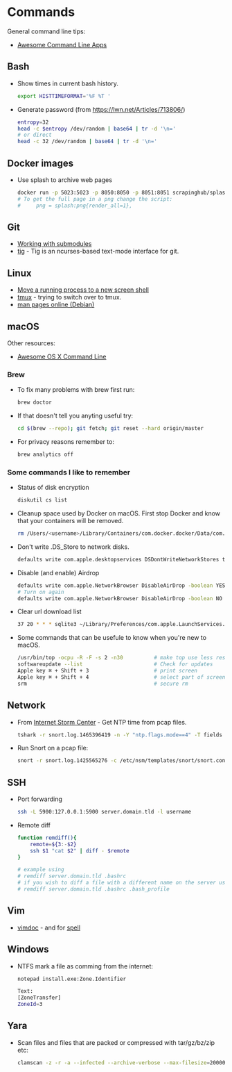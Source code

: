 # Commands

General command line tips:

* [Awesome Command Line Apps](https://github.com/herrbischoff/awesome-command-line-apps)

## Bash

* Show times in current bash history.
    ```bash
    export HISTTIMEFORMAT='%F %T '
    ```
* Generate password (from https://lwn.net/Articles/713806/)
    ```bash
    entropy=32
    head -c $entropy /dev/random | base64 | tr -d '\n='
    # or direct
    head -c 32 /dev/random | base64 | tr -d '\n='
    ```

## Docker images

* Use splash to archive web pages
    ```bash
    docker run -p 5023:5023 -p 8050:8050 -p 8051:8051 scrapinghub/splash
    # To get the full page in a png change the script:
    #     png = splash:png{render_all=1},
    ```

## Git


* [Working with submodules](https://github.com/blog/2104-working-with-submodules)
* [tig](https://jonas.github.io/tig/) - Tig is an ncurses-based text-mode interface for git.

## Linux

* [Move a running process to a new screen shell](http://monkeypatch.me/blog/move-a-running-process-to-a-new-screen-shell.html)
* [tmux](https://danielmiessler.com/study/tmux/) - trying to switch over to tmux.
* [man pages online (Debian)](https://manpages.debian.org/)

## macOS

Other resources:

* [Awesome OS X Command Line](https://github.com/herrbischoff/awesome-osx-command-line)

### Brew

* To fix many problems with brew first run:
    ```bash
    brew doctor
    ```
* If that doesn't tell you anyting useful try:
    ```bash
    cd $(brew --repo); git fetch; git reset --hard origin/master
    ```
* For privacy reasons remember to:
    ```bash
    brew analytics off
    ```

### Some commands I like to remember

* Status of disk encryption
    ```bash
    diskutil cs list
    ```
* Cleanup space used by Docker on macOS. First stop Docker and know that your containers will be removed.
    ```bash
    rm /Users/<username>/Library/Containers/com.docker.docker/Data/com.docker.driver.amd64-linux/Docker.qcow2
    ```
* Don't write .DS_Store to network disks.
    ```bash
    defaults write com.apple.desktopservices DSDontWriteNetworkStores true
    ```
* Disable (and enable) Airdrop
    ```bash
    defaults write com.apple.NetworkBrowser DisableAirDrop -boolean YES
    # Turn on again
    defaults write com.apple.NetworkBrowser DisableAirDrop -boolean NO
    ```
* Clear url download list
    ```bash
    37 20 * * * sqlite3 ~/Library/Preferences/com.apple.LaunchServices.QuarantineEventsV* 'delete from LSQuarantineEvent'
    ```
* Some commands that can be usefule to know when you're new to macOS.
    ```bash
    /usr/bin/top -ocpu -R -F -s 2 -n30          # make top use less resources
    softwareupdate --list                       # Check for updates
    Apple key ⌘ + Shift + 3                     # print screen
    Apple key ⌘ + Shift + 4                     # select part of screen
    srm                                         # secure rm
    ```

## Network

* From [Internet Storm Center](https://isc.sans.edu/diary/21135) - Get NTP time from pcap files.
    ```bash
    tshark -r snort.log.1465396419 -n -Y "ntp.flags.mode==4" -T fields -e ntp.xmt -e frame.time
    ```
* Run Snort on a pcap file:
    ```bash
    snort -r snort.log.1425565276 -c /etc/nsm/templates/snort/snort.conf --daq pcap --daq-mode read-file -l ./log/     # -A console to log to stdout
    ```

## SSH

* Port forwarding
    ```bash
    ssh -L 5900:127.0.0.1:5900 server.domain.tld -l username
    ```
* Remote diff
    ```bash
    function remdiff(){
        remote=${3:-$2}
        ssh $1 "cat $2" | diff - $remote
	}

	# example using
	# remdiff server.domain.tld .bashrc
	# if you wish to diff a file with a different name on the server use
	# remdiff server.domain.tld .bashrc .bash_profile
    ```

## Vim

* [vimdoc](http://vimdoc.sourceforge.net/htmldoc/help.html) - and for [spell](http://vimdoc.sourceforge.net/htmldoc/spell.html)

## Windows

* NTFS mark a file as comming from the internet:
    ```bash
    notepad install.exe:Zone.Identifier

    Text:
    [ZoneTransfer]
    ZoneId=3
    ```

## Yara

* Scan files and files that are packed or compressed with tar/gz/bz/zip etc:
    ```bash
    clamscan -z -r -a --infected --archive-verbose --max-filesize=200000000000000 --max-scansize=200000000000000 -d rules.yar filename
    ```
